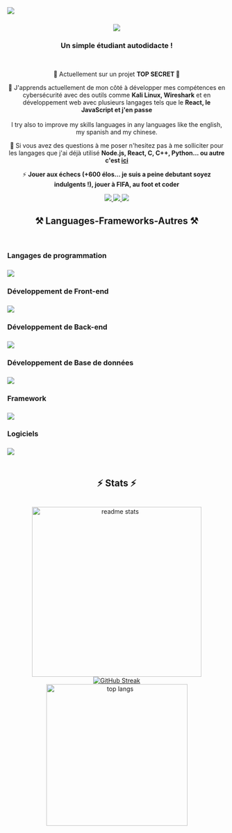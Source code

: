 <img align="left" src="https://visitor-badge.laobi.icu/badge?page_id=abdhkarim.abdhkarim" />

<h1 align="center">
  <h1 align="center">
    <img src="https://readme-typing-svg.herokuapp.com/?font=Righteous&size=35&center=true&vCenter=true&width=500&height=70&duration=4000&lines=Salut+A+Tous+!+👋;+C'est+Moi...+Karim+!;+Bienvenue+Sur+Mon+Github+!" />
</h1>

<h3 align="center">Un simple étudiant autodidacte !</h3>

<br/>
<div align="center">
 
 🔭 Actuellement sur un projet **TOP SECRET 🛑**
 
 🌱 J'apprends actuellement de mon côté à développer mes compétences en cybersécurité avec des outils comme **Kali Linux, Wireshark** et en développement web avec plusieurs langages tels que le **React, le JavaScript et j'en passe** 
 <br> <br>
 I try also to improve my skills languages in any languages like the english, my spanish and my chinese.

💬 Si vous avez des questions à me poser n'hesitez pas à me solliciter pour les langages que j'ai déjà utilisé **Node.js, React, C, C++, Python... ou autre c'est [ici](https://github.com/abdhkarim/abdhkarim/issues)**

⚡ **Jouer aux échecs (+600 élos... je suis a peine debutant soyez indulgents !), jouer à FIFA, au foot et coder**

 </div>

 <div align="center"> 
  <a href="mailto:karimabdallah-pro@outlook.fr">
    <img src="https://img.shields.io/badge/Microsoft_Outlook-0078D4?style=for-the-badge&logo=microsoft-outlook&logoColor=white" />
  </a>
  <a href="https://www.linkedin.com/in/karim-abdallah-0b892b1b2/" target="_blank">
    <img src="https://img.shields.io/badge/LinkedIn-0077B5?style=for-the-badge&logo=linkedin&logoColor=white" target="_blank" />
  </a>
  <a href="https://github.com/abdhkarim" target="_blank">
     <img src="https://img.shields.io/badge/Portfolio-FF5722?style=for-the-badge&logo=todoist&logoColor=white" target="_blank" /> <!-- sqlite, safari, google-chrome are other good icon options -->
  </a>
</div>

<h2 align="center">⚒️ Languages-Frameworks-Autres ⚒️</h2>
<br/>
<h3 align="left"> Langages de programmation <h3>
        <div align="left">
            <img src="https://skillicons.dev/icons?i=c,cpp,py,arduino,bash,tailwind,git,r" />
        </div>
<h3 align="left"> Développement de Front-end <h3>
        <div align="left">
            <img src="https://skillicons.dev/icons?i=react,bootstrap,html,css,github,js,figma" />
        </div>
<h3 align="left"> Développement de Back-end <h3>
        <div align="left">
            <img src="https://skillicons.dev/icons?i=react,py,nodejs,express,nginx" />
        </div>
<h3 align="left"> Développement de Base de données <h3>
        <div align="left">
            <img src="https://skillicons.dev/icons?i=mysql,php,mongodb" />
        </div>
<h3 align="left"> Framework <h3>
        <div align="left">
            <img src="https://skillicons.dev/icons?i=django,laravel" />
        </div>
<h3 align="left"> Logiciels <h3>
        <div align="left">
            <img src="https://skillicons.dev/icons?i=vscode,matlab,postman,blender,github,git,ai,linux" />
        </div>

<br>  
<h2 align="center">⚡ Stats ⚡</h2>
<br>
<div align=center>
  
  <img width=390 src="https://github-readme-stats.vercel.app/api?username=abdhkarim&count_private=true&show_icons=true&theme=react&rank_icon=github&border_radius=10" alt="readme stats" />
  <br/>
  <a href="https://git.io/streak-stats"><img src="https://streak-stats.demolab.com?user=abdhkarim&theme=radical&locale=fr&mode=weekly" alt="GitHub Streak" /></a>
  <br>
  <img width=325 align="center" src="https://github-readme-stats.vercel.app/api/top-langs/?username=abdhkarim&hide=HTML&langs_count=8&layout=compact&theme=react&border_radius=10&size_weight=0.5&count_weight=0.5&exclude_repo=github-readme-stats" alt="top langs" /> <br>
  
</div>


